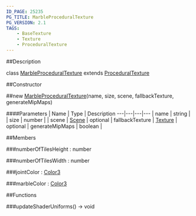 ```yaml
---
ID_PAGE: 25235
PG_TITLE: MarbleProceduralTexture
PG_VERSION: 2.1
TAGS:
    - BaseTexture
    - Texture
    - ProceduralTexture
---
```

##Description

class [MarbleProceduralTexture](/classes/2.2-alpha/MarbleProceduralTexture) extends [ProceduralTexture](/classes/2.2-alpha/ProceduralTexture)



##Constructor

##new [MarbleProceduralTexture](/classes/2.2-alpha/MarbleProceduralTexture)(name, size, scene, fallbackTexture, generateMipMaps)



####Parameters
 | Name | Type | Description
---|---|---|---
 | name | string | 
 | size | number | 
 | scene | [Scene](/classes/2.2-alpha/Scene) | 
optional | fallbackTexture | [Texture](/classes/2.2-alpha/Texture) | 
optional | generateMipMaps | boolean | 

##Members

###numberOfTilesHeight : number



###numberOfTilesWidth : number



###jointColor : [Color3](/classes/2.2-alpha/Color3)



###marbleColor : [Color3](/classes/2.2-alpha/Color3)



##Functions

###updateShaderUniforms() &rarr; void


